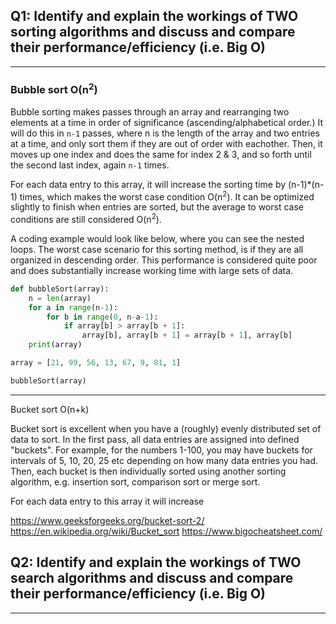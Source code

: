## Q1: Identify and explain the workings of TWO sorting algorithms and discuss and compare their performance/efficiency (i.e. Big O)

----

### Bubble sort O(n<sup>2</sup>)

Bubble sorting makes passes through an array and rearranging two elements at a time in order of significance (ascending/alphabetical order.) It will do this in ```n-1``` passes, where n is the length of the array and two entries at a time, and only sort them if they are out of order with eachother. Then, it moves up one index and does the same for index 2 & 3, and so forth until the second last index, again ```n-1``` times. 

For each data entry to this array, it will increase the sorting time by (n-1)*(n-1) times, which makes the worst case condition O(n<sup>2</sup>). It can be optimized slightly to finish when entries are sorted, but the average to worst case conditions are still considered O(n<sup>2</sup>).

A coding example would look like below, where you can see the nested loops. The worst case scenario for this sorting method, is if they are all organized in descending order. This performance is considered quite poor and does substantially increase working time with large sets of data.

```py
def bubbleSort(array):
    n = len(array)
    for a in range(n-1):
        for b in range(0, n-a-1):
            if array[b] > array[b + 1]:
                array[b], array[b + 1] = array[b + 1], array[b]
    print(array)

array = [21, 99, 56, 13, 67, 9, 81, 1]

bubbleSort(array)
```

----
Bucket sort O(n+k)

Bucket sort is excellent when you have a (roughly) evenly distributed set of data to sort. In the first pass, all data entries are assigned into defined "buckets". For example, for the numbers 1-100, you may have buckets for intervals of 5, 10, 20, 25 etc depending on how many data entries you had. Then, each bucket is then individually sorted using another sorting algorithm, e.g. insertion sort, comparison sort or merge sort.

For each data entry to this array it will increase 

https://www.geeksforgeeks.org/bucket-sort-2/
https://en.wikipedia.org/wiki/Bucket_sort
https://www.bigocheatsheet.com/





## Q2: Identify and explain the workings of TWO search algorithms and discuss and compare their performance/efficiency (i.e. Big O)

----



